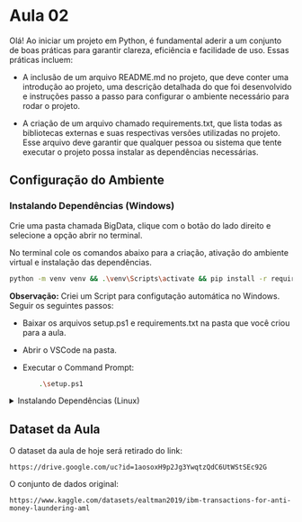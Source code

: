 # Aula 02

Olá! Ao iniciar um projeto em Python, é fundamental aderir a um conjunto de boas práticas para garantir clareza, eficiência e facilidade de uso. Essas práticas incluem:

- A inclusão de um arquivo README.md no projeto, que deve conter uma introdução ao projeto, uma descrição detalhada do que foi desenvolvido e instruções passo a passo para configurar o ambiente necessário para rodar o projeto.

- A criação de um arquivo chamado requirements.txt, que lista todas as bibliotecas externas e suas respectivas versões utilizadas no projeto. Esse arquivo deve garantir que qualquer pessoa ou sistema que tente executar o projeto possa instalar as dependências necessárias.

## Configuração do Ambiente

### Instalando Dependências (**Windows**)

Crie uma pasta chamada BigData, clique com o botão do lado direito e selecione a opção abrir no terminal. 

No terminal cole os comandos abaixo para a criação, ativação do ambiente virtual e instalação das dependências.

```bash
python -m venv venv && .\venv\Scripts\activate && pip install -r requirements.txt
``` 

**Observação:** Criei um Script para configutação automática no Windows. Seguir os seguintes passos:

- Baixar os arquivos setup.ps1 e requirements.txt na pasta que você criou para a aula.

- Abrir o VSCode na pasta.

- Executar o Command Prompt:

    ```bash
        .\setup.ps1
    ```

<details>
  <summary>Instalando Dependências (Linux)</summary>
  
    Criação e ativação do ambiente virtual
    
            python3 -m venv venv && source venv/bin/activate && pip install -r requirements.txt
    
  
</details>



## Dataset da Aula

O dataset da aula de hoje será retirado do link:

```url
https://drive.google.com/uc?id=1aosoxH9p2Jg3YwqtzQdC6UtWStSEc92G
```


O conjunto de dados original:

```url
https://www.kaggle.com/datasets/ealtman2019/ibm-transactions-for-anti-money-laundering-aml
```